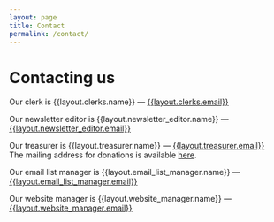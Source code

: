 ```yaml
---
layout: page
title: Contact
permalink: /contact/
---
```


# Contacting us

Our clerk is {{layout.clerks.name}} &mdash; [{{layout.clerks.email}}](mailto:{{layout.clerks.email}})

Our newsletter editor is {{layout.newsletter_editor.name}} &mdash; [{{layout.newsletter_editor.email}}](mailto:{{layout.newsletter_editor.email}})

Our treasurer is {{layout.treasurer.name}} &mdash; [{{layout.treasurer.email}}](mailto:{{layout.treasurer.email}})  
The mailing address for donations is available [here](/donate).

Our email list manager is {{layout.email_list_manager.name}} &mdash; [{{layout.email_list_manager.email}}](mailto:{{layout.email_list_manager.email}})

Our website manager is {{layout.website_manager.name}} &mdash; [{{layout.website_manager.email}}](mailto:{{layout.website_manager.email}})
